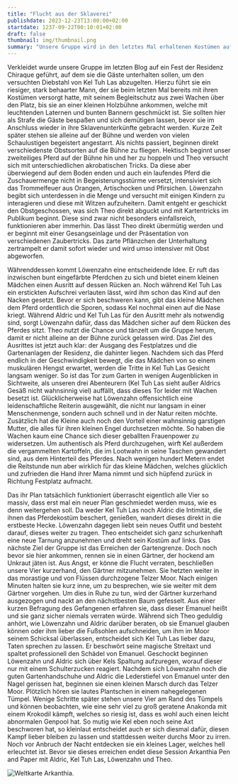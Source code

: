 ```yaml
---
title: "Flucht aus der Sklaverei"
publishdate: 2023-12-23T13:00:00+02:00
startdate: 1237-09-22T00:10:01+02:00
draft: false
thumbnail: img/thumbnail.png
summary: "Unsere Gruppe wird in den letztes Mal erhaltenen Kostümen auf eine kleine Bühne gezerrt und gezwungen, die Besucher des Festes auf dem Vorplatz der Residenz Chiraque zu unterhalten. Leider liegt ihnen die Unterhaltungsbranche nicht so sehr, weshalb sie mit verschiedensten Obst- und Gemüsesorten beworfen werden. Ob sie sich aus dieser Misere befreien, oder doch noch eine künstlerische Glanzleitung aus dem Hut zaubern, erfahrt ihr hier:"
---
```


Verkleidet wurde unsere Gruppe im letzten Blog auf ein Fest der Residenz Chiraque geführt, auf dem sie die Gäste unterhalten sollen, um den versuchten Diebstahl von Kel Tuh Las abzugelten. Hierzu führt sie ein riesiger, stark behaarter Mann, der sie beim letzten Mal bereits mit ihren Kostümen versorgt hatte, mit seinem Begleitschutz aus zwei Wachen über den Platz, bis sie an einer kleinen Holzbühne ankommen, welche mit leuchtenden Laternen und bunten Bannern geschmückt ist. Sie sollten hier als Strafe die Gäste bespaßen und sich demütigen lassen, bevor sie im Anschluss wieder in ihre Sklavenunterkünfte gebracht werden. Kurze Zeit später stehen sie alleine auf der Bühne und werden von vielen Schaulustigen begeistert angestarrt. Als nichts passiert, beginnen direkt verschiedenste Obstsorten auf die Bühne zu fliegen. Hektisch beginnt unser zweiteiliges Pferd auf der Bühne hin und her zu hoppeln und Theo versucht sich mit unterschiedlichen akrobatischen Tricks. Da diese aber überwiegend auf dem Boden enden und auch ein laufendes Pferd die Zuschauermenge nicht in Begeisterungsstürme versetzt, intensiviert sich das Trommelfeuer aus Orangen, Artischocken und Pfirsichen. Löwenzahn begibt sich unterdessen in die Menge und versucht mit einigen Kindern zu interagieren und diese mit Witzen aufzuheitern. Damit entgeht er geschickt den Obstgeschossen, was sich Theo direkt abguckt und mit Kartentricks im Publikum beginnt. Diese sind zwar nicht besonders einfallsreich, funktionieren aber immerhin. Das lässt Theo direkt übermütig werden und er beginnt mit einer Gesangseinlage und der Präsentation von verschiedenen Zaubertricks. Das zarte Pflänzchen der Unterhaltung zertrampelt er damit sofort wieder und wird umso intensiver mit Obst abgeworfen.

Währenddessen kommt Löwenzahn eine entscheidende Idee. Er ruft das inzwischen bunt eingefärbte Pferdchen zu sich und bietet einem kleinen Mädchen einen Ausritt auf dessen Rücken an. Noch während Kel Tuh Las ein erstickten Aufschrei verlauten lässt, wird ihm schon das Kind auf den Nacken gesetzt. Bevor er sich beschweren kann, gibt das kleine Mädchen dem Pferd ordentlich die Sporen, sodass Kel nochmal einen auf die Nase kriegt. Während Aldric und Kel Tuh Las für den Ausritt mehr als notwendig sind, sorgt Löwenzahn dafür, dass das Mädchen sicher auf dem Rücken des Pferdes sitzt. Theo nutzt die Chance und tänzelt um die Gruppe herum, damit er nicht alleine an der Bühne zurück gelassen wird. Das Ziel des Ausrittes ist jetzt auch klar: der Ausgang des Festplatzes und die Gartenanlagen der Residenz, die dahinter liegen. Nachdem sich das Pferd endlich in der Geschwindigkeit bewegt, die das Mädchen von so einem muskulären Hengst erwartet, werden die Tritte in Kel Tuh Las Gesicht langsam weniger. So ist das Tor zum Garten in wenigen Augenblicken in Sichtweite, als unseren drei Abenteurern (Kel Tuh Las sieht außer Aldrics Gesäß nicht wahnsinnig viel) auffällt, dass dieses Tor leider mit Wachen besetzt ist. Glücklicherweise hat Löwenzahn offensichtlich eine leidenschaftliche Reiterin ausgewählt, die nicht nur langsam in einer Menschenmenge, sondern auch schnell und in der Natur reiten möchte. Zusätzlich hat die Kleine auch noch den Vorteil einer wahnsinnig garstigen Mutter, die alles für ihren kleinen Engel durchsetzen möchte. So haben die Wachen kaum eine Chance sich dieser geballten Frauenpower zu widersetzen. Um authentisch als Pferd durchzugehen, wirft Kel außerdem die vergammelten Kartoffeln, die im Lootwahn in seine Taschen gewandert sind, aus dem Hinterteil des Pferdes. Nach wenigen hundert Metern endet die Reitstunde nun aber wirklich für das kleine Mädchen, welches glücklich und zufrieden die Hand ihrer Mama nimmt und sich hüpfend zurück in Richtung Festplatz aufmacht.

Das ihr Plan tatsächlich funktioniert überrascht eigentlich alle Vier so massiv, dass erst mal ein neuer Plan geschmiedet werden muss, wie es denn weitergehen soll. Da weder Kel Tuh Las noch Aldric die Intimität, die ihnen das Pferdekostüm beschert, genießen, wandert dieses direkt in die erstbeste Hecke. Löwenzahn dagegen liebt sein neues Outfit und besteht darauf, dieses weiter zu tragen. Theo entscheidet sich ganz schurkenhaft eine neue Tarnung anzunehmen und dreht sein Kostüm auf links. Das nächste Ziel der Gruppe ist das Erreichen der Gartengrenze. Doch noch bevor sie hier ankommen, rennen sie in einen Gärtner, der hockend am Unkraut jäten ist. Aus Angst, er könne die Flucht verraten, beschließen unsere Vier kurzerhand, den Gärtner mitzunehmen. Sie hetzten weiter in das morastige und von Flüssen durchzogene Telzer Moor. Nach einigen Minuten halten sie kurz inne, um zu besprechen, wie sie weiter mit dem Gärtner vorgehen. Um dies in Ruhe zu tun, wird der Gärtner kurzerhand ausgezogen und nackt an den nächstbesten Baum gefesselt. Aus einer kurzen Befragung des Gefangenen erfahren sie, dass dieser Emanuel heißt und sie ganz sicher niemals verraten würde. Während sich Theo geduldig anhört, wie Löwenzahn und Aldric darüber beraten, ob sie Emanuel glauben können oder ihm lieber die Fußsohlen aufschneiden, um ihm im Moor seinem Schicksal überlassen, entscheidet sich Kel Tuh Las lieber dazu, Taten sprechen zu lassen. Er beschwört seine magische Streitaxt und spaltet professionell den Schädel von Emanuel. Geschockt beginnen Löwenzahn und Aldric sich über Kels Spaltung aufzuregen, worauf dieser nur mit einem Schulterzucken reagiert. Nachdem sich Löwenzahn noch die guten Gartenhandschuhe und Aldric die Lederstiefel von Emanuel unter den Nagel gerissen hat, beginnen sie einen kleinen Marsch durch das Telzer Moor. Plötzlich hören sie lautes Plantschen in einem nahegelegenen Tümpel. Wenige Schritte später stehen unsere Vier am Rand des Tümpels und können beobachten, wie eine sehr viel zu groß geratene Anakonda mit einem Krokodil kämpft, welches so riesig ist, dass es wohl auch einen leicht abnormalen Genpool hat. So mutig wie Kel eben noch seine Axt beschworen hat, so kleinlaut entscheidet auch er sich diesmal dafür, diesen Kampf lieber bleiben zu lassen und stattdessen weiter durchs Moor zu irren. Noch vor Anbruch der Nacht entdecken sie ein kleines Lager, welches hell erleuchtet ist. Bevor sie dieses erreichen endet diese Session Arkanthia Pen and Paper mit Aldric, Kel Tuh Las, Löwenzahn und Theo.

<div class="center">
  <img class="img-fluid" title="Weltkarte Arkanthia" alt="Weltkarte Arkanthia." src="./img/Arkanthia_Full_Map_Blog_1-4.jpg" />
</div>
